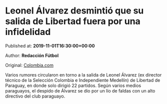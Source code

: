 
# Leonel Álvarez desmintió que su salida de Libertad fuera por una infidelidad

Published at: **2019-11-01T16:30:00+00:00**

Author: **Redacción Fútbol**

Original: [Colombia.com](https://www.colombia.com/futbol/futbol-colombiano/leonel-alvarez-infidelidad-esposa-tecnico-millonarios-246240)

Varios rumores circularon en torno a la salida de Leonel Álvarez (ex director técnico de la Selección Colombia e Independiente Medellín) de Libertad de Paraguay, en donde solo dirigió 22 partidos. Según varios medios paraguayos, el despido de Álvarez se dio por un lío de faldas con un alto directivo del club paraguayo.
